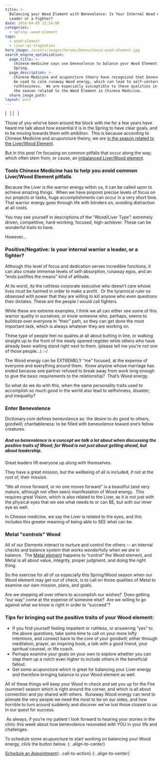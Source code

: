 ```yaml
---
title: >-
  Balancing your Wood Element with Benevolence: Is Your Internal Wood energy a
  Leader or a Fighter?
date: 2016-04-05 12:54:00
categories:
  - spring--wood-element
tags:
  - wood-element
  - liver-qi-stagnation
hero_image: /assets/images/heroes/benevolence-wood-element.jpg
search_engine_optimization:
  page_title: >-
    chinese-medicine says use benevolence to balance your Wood Element this
    Spring.
  page_description: >-
    Chinese Medicine and acupuncture theory have recognized that benevolence can
    be used to calm runaway Wood energy, which can lead to self-centerdness and
    ruthlessness.  We are especially susceptible to these qualities in Spring,
    the season related to the Wood Element in Chinese Medicine.
  share_image_path:
layout: post
---
```


| &nbsp; |
| &nbsp; |

Those of you who’ve been around the block with me for a few years have heard me talk about how essential it is in the Spring to have clear goals, and to be moving towards them with ambition.&nbsp; This is because according to Chinese Medicine and acupuncture theory, we are [in the season related to the Liver/Wood Element](http://www.wisdomwaysacupuncture.com/2018/03/09/ready-set-wood-season-what-acupuncture-theory-has-to-say-about-spring/).

But in this post I’m focusing on common pitfalls that occur along the way; which often stem from, or cause, an [imbalanced Liver/Wood element](http://www.wisdomwaysacupuncture.com/2018/05/10/the-wood-element-of-acupuncture-theory/).

### Tools Chinese Medicine has to help you avoid common Liver/Wood Element pitfalls

Because the Liver is the warrior energy within us, it can be called upon to achieve amazing things.&nbsp; When we have pinpoint precise levels of focus on our projects or tasks, huge accomplishments can occur in a very short time. That warrior energy goes through life with blinders on, avoiding distraction at all costs.

You may see yourself in descriptions of the “Wood/Liver Type”: extremely driven, competitive, hard-working, focused, high-achiever. These can be wonderful traits to have.

However…

### Positive/Negative: Is your internal warrior a leader, or a fighter?

Although this level of focus and dedication serves incredible functions, it can also create immense levels of self-absorption, runaway egos, and an “ends justifies the means” kind of attitude.&nbsp;

At its worst, its the ruthless corporate executive who doesn’t care whose lives must be harmed in order to make a profit.&nbsp; Or the tyrannical ruler so obsessed with power that they are willing to kill anyone who even questions their dictates. These are the people I would call fighters.

While these are extreme examples, I think we all can either see some of this warrior quality in ourselves, or know someone who, perhaps, seems to bulldoze over everyone in “their” path, so they can get done the most important task, which is always whatever they are working on.

These type of people feel no qualms at all about butting in line, or walking straight up to the front of the newly opened register while others who have already been waiting stand right next to them. (please tell me you’re not one of those people…) :-/&nbsp;

The Wood energy can be EXTREMELY “me” focused, at the expense of everyone and everything around them.&nbsp; Know anyone whose marriage has ended because one partner refused to break away from work long enough to give the basic requirements to the relationship?&nbsp; That’s Wood energy.

So what do we do with this, when the same personality traits used to accomplish so much good in the world also lead to selfishness, disaster, and inequality?

### Enter Benevolence

Dictionary.com defines benevolence as: the desire to do good to others; goodwill; charitableness: to be filled with benevolence toward one’s fellow creatures.

##### And so benevolence is a concept we talk a lot about when discussing the positive traits of Wood; for Wood is not just about getting ahead, but about leadership.&nbsp;

Great leaders lift everyone up along with themselves.&nbsp;

They have a great mission, but the wellbeing of all is included, if not at the root of, their mission.&nbsp;

“We all move forward, or no one moves forward” is a beautiful (and very mature, although not often seen) manifestation of Wood energy.&nbsp; This requires great Vision, which is also related to the Liver, as it is not just with the physical eyes that we see what needs to or can BE, but with our inner eye as well.

In Chinese medicine, we say the Liver is related to the eyes, and this includes this greater meaning of being able to SEE what can be.

### Metal "controls" Wood

All of our Elements interact to nurture and control the others -- an internal checks and balance system that works wonderfully when we are in balance.&nbsp; The [Metal element](http://www.wisdomwaysacupuncture.com/2016/11/05/metal-season-the-time-for-learning-about-letting-go-but-that-whats-of-value-remains/) happens to “control” the Wood element, and Metal is all about value, integrity, proper judgment, and doing the right thing.

So the exercise for all of us especially this Spring/Wood season when our Wood element may get out of check, is to call on those qualities of Metal to examine our own mission, plans, and goals.&nbsp;

Are we stepping all over others to accomplish our wishes?&nbsp; Does getting “our way” come at the expense of someone else?&nbsp; Are we willing to go against what we know is right in order to “succeed”?

### Tips for bringing out the positive traits of your Wood element:

* If you find yourself feeling impatient or ruthless, or answering “yes” to the above questions, take some time to call on your more lofty intentions, and connect back to the core of your goodwill; either through meditation, prayer, an inspiring book, a talk with a good friend, your spiritual counsel, or life coach.
* Perhaps examine your goals on your own to explore whether you can step them up a notch even higher to include others in the beneficial fallout.
* Get some acupuncture which is great for balancing your Liver energy and therefore bringing balance to your Wood element as well.

All of these things will keep your Wood in check and set you up for the Fire (summer) season which is right around the corner, and which is all about connection and joy shared with others.&nbsp; Runaway Wood energy can tend to alienate the very people we need the most to be on our sides, and how horrible to turn around suddenly and discover we’ve lost those closest to us in our quest for success.

&nbsp;As always, if you’re my patient I look forward to hearing your stories in the clinic this week about how benevolence resonated with YOU in your life and challenges.

To schedule some acupuncture to start working on balancing your Wood energy, click the button below.
{: .align-to-center}

[Schedule an Appointment](http://www.wisdomwaysacupuncture.com/acupuncture-appointment-scheduling/ "Online Acupuncture Scheduling"){: .call-to-action}
{: .align-to-center}